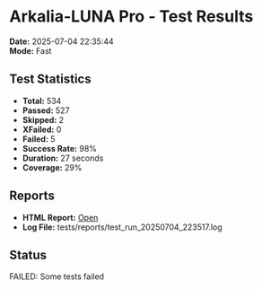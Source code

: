 # Arkalia-LUNA Pro - Test Results

**Date:** 2025-07-04 22:35:44  
**Mode:** Fast

## Test Statistics
- **Total:** 534
- **Passed:** 527
- **Skipped:** 2
- **XFailed:** 0
- **Failed:** 5
- **Success Rate:** 98%
- **Duration:** 27 seconds
- **Coverage:** 29%

## Reports
- **HTML Report:** [Open](file:///Volumes/T7/devstation/cursor/arkalia-luna-pro/htmlcov/index.html)
- **Log File:** tests/reports/test_run_20250704_223517.log

## Status
FAILED: Some tests failed

